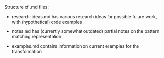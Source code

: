 Structure of .md files:

  - research-ideas.md has various research ideas for possible future work, with
    (hypothetical) code examples

  - notes.md has (currently somewhat outdated) partial notes on the pattern
    matching representation

  - examples.md contains information on current examples for the transformation

